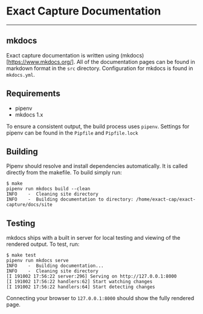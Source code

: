 # Exact Capture Documentation
-----------------------------

## mkdocs
Exact capture documentation is written using (mkdocs)[https://www.mkdocs.org/].
All of the documentation pages can be found in markdown format in the `src` directory.
Configuration for mkdocs is found in `mkdocs.yml`.

## Requirements
- pipenv
- mkdocs 1.x

To ensure a consistent output, the build process uses `pipenv`.
Settings for pipenv can be found in the `Pipfile` and `Pipfile.lock`

## Building
Pipenv should resolve and install dependencies automatically.
It is called directly from the makefile. To build simply run:

```
$ make
pipenv run mkdocs build --clean
INFO    -  Cleaning site directory
INFO    -  Building documentation to directory: /home/exact-cap/exact-capture/docs/site
```

## Testing
mkdocs ships with a built in server for local testing and viewing of the rendered output.
To test, run:

```
$ make test
pipenv run mkdocs serve
INFO    -  Building documentation...
INFO    -  Cleaning site directory
[I 191002 17:56:22 server:296] Serving on http://127.0.0.1:8000
[I 191002 17:56:22 handlers:62] Start watching changes
[I 191002 17:56:22 handlers:64] Start detecting changes
```

Connecting your browser to `127.0.0.1:8000` should show the fully rendered page.
